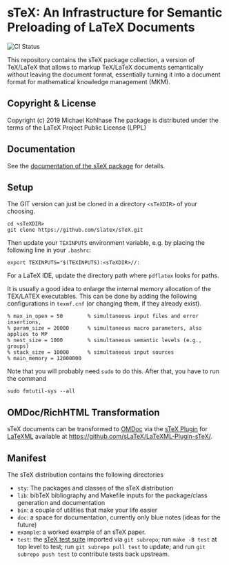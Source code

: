 sTeX: An Infrastructure for Semantic Preloading of LaTeX Documents
====
![CI Status](https://github.com/slatex/sTeX/workflows/CI/badge.svg)

This repository contains the sTeX package collection, a version of TeX/LaTeX that allows
to markup TeX/LaTeX documents semantically without leaving the document format,
essentially turning it into a document format for mathematical knowledge management (MKM).

## Copyright & License
Copyright (c) 2019 Michael Kohlhase
The package is distributed under the terms of the LaTeX Project Public License (LPPL)

## Documentation
See the
[documentation of the sTeX package](https://github.com/slatex/sTeX/blob/master/sty/stex/stex.pdf)
for details.

## Setup

The GIT version can just be cloned in a directory `<sTeXDIR>` of your choosing. 
```
cd <sTeXDIR>
git clone https://github.com/slatex/sTeX.git
```
Then update your  `TEXINPUTS` environment variable, e.g. by placing the following line in your `.bashrc`:
```
export TEXINPUTS="$(TEXINPUTS):<sTeXDIR>//:
```
For a LaTeX IDE, update the directory path where `pdflatex` looks for paths. 

It is usually a good idea to enlarge the internal memory allocation of the TEX/LATEX executables. This can be done by adding the following configurations in `texmf.cnf` (or changing them, if they already exist). 
```
% max_in_open = 50        % simultaneous input files and error insertions, 
% param_size = 20000      % simultaneous macro parameters, also applies to MP
% nest_size = 1000        % simultaneous semantic levels (e.g., groups)
% stack_size = 10000      % simultaneous input sources
% main_memory = 12000000
```
Note that you will probably need `sudo` to do this. After that, you have to run the command 
```
sudo fmtutil-sys --all
```

## OMDoc/RichHTML Transformation 

sTeX documents can be transformed to [OMDoc](http://omdoc.org) via the
[sTeX Plugin](https://github.com/sLaTeX/LaTeXML-Plugin-sTeX/) for
[LaTeXML](https://github.com/brucemiller/LaTeXML) available at
https://github.com/sLaTeX/LaTeXML-Plugin-sTeX/.

## Manifest
The sTeX distribution contains the following directories
* `sty`: The packages and classes of the sTeX distribution
* `lib`: bibTeX bibliography and Makefile inputs for the package/class generation and documentation
* `bin`: a couple of utilities that make your life easier
* `doc`: a space for documentation, currently only blue notes (ideas for the future)
* `example`: a worked example of an sTeX paper.   
* `test`: the [sTeX test suite](https://github.com/sLaTeX/stex-tests) imported via `git
  subrepo`; run `make -B test` at top level to test; run `git subrepo pull test` to
  update; and run `git subrepo push test` to contribute tests back upstream. 
